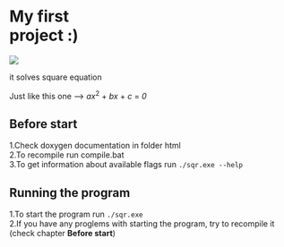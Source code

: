 <html>
  <head>
  </head>
  <body>
    <div>
      <h1><b>My first<br>project :)</b></h1>
      <img src="https://avatars.mds.yandex.net/i?id=a5553cdc5614fab70ccee8ecf040efa8b6d17806-9852567-images-thumbs&n=13">
    </div>
    <div>
      <div>
        <p>it solves square equation</p>
      </div>
      <div>
        <p>Just like this one --> <i>ax</i><sup>2</sup> + <i>bx</i> + <i>c</i> = <i>0</i></p>
      </div>
    </div>
    <div>
      <h2>Before start</h2>
      <p>
      1.Check doxygen documentation in folder <file>html</file> </br>
      2.To recompile run <file>compile.bat</file> </br>
      3.To get information about available flags run <code>./sqr.exe --help</code>
      </p>
    </div>
    <div>
      <h2>Running the program</h2>
      <p>
      1.To start the program run <code>./sqr.exe</code> </br>
      2.If you have any proglems with starting the program, try to recompile it
      (check chapter <span><b>Before start</b></span>)
      </p>
    </div>
  </body>
 </html>

